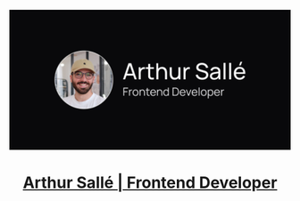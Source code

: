 <p align="center">  
<img alt="og-image" src="/public/c-og-img.webp" width="600" />
</p>
<h1 align="center">
 <a href='https://arthur-salle.fr/' target='_blank'>Arthur Sallé | Frontend Developer</a>
</h1>
